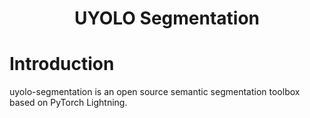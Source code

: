 # <div align="center">UYOLO Segmentation</div>
# Introduction
uyolo-segmentation is an open source semantic segmentation toolbox based on PyTorch Lightning.
